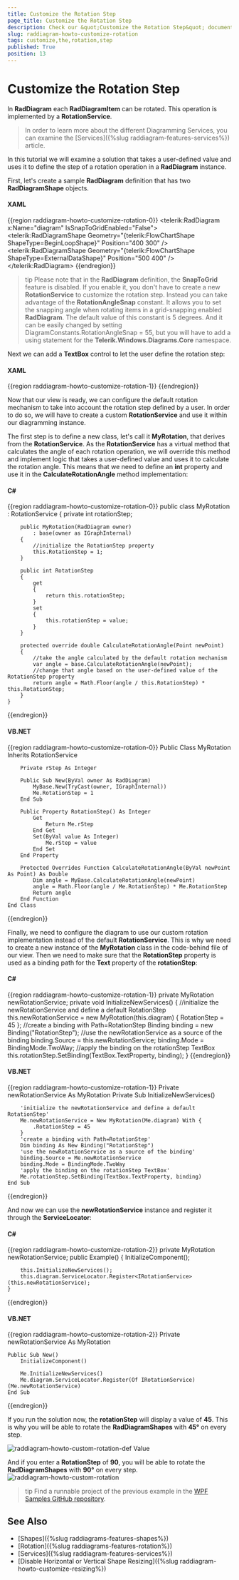 ```yaml
---
title: Customize the Rotation Step
page_title: Customize the Rotation Step
description: Check our &quot;Customize the Rotation Step&quot; documentation article for the RadDiagram {{ site.framework_name }} control.
slug: raddiagram-howto-customize-rotation
tags: customize,the,rotation,step
published: True
position: 13
---
```


# Customize the Rotation Step

In __RadDiagram__ each __RadDiagramItem__ can be rotated. This operation is implemented by a __RotationService__.			

>In order to learn more about the different Diagramming Services, you can examine the [Services]({%slug raddiagram-features-services%}) article.				

In this tutorial we will examine a solution that takes a user-defined value and uses it to define the step of a rotation operation in a __RadDiagram__ instance.

First, let's create a sample __RadDiagram__ definition that has two __RadDiagramShape__ objects.				

#### __XAML__

{{region raddiagram-howto-customize-rotation-0}}
	<telerik:RadDiagram x:Name="diagram" IsSnapToGridEnabled="False">
		<telerik:RadDiagramShape Geometry="{telerik:FlowChartShape ShapeType=BeginLoopShape}"
								 Position="400 300" />
		<telerik:RadDiagramShape Geometry="{telerik:FlowChartShape ShapeType=ExternalDataShape}"
								 Position="500 400" />
	</telerik:RadDiagram>
{{endregion}}

>tip Please note that in the __RadDiagram__ definition, the __SnapToGrid__ feature is disabled. If you enable it, you don't have to create a new __RotationService__ to customize the rotation step. Instead you can take advantage of the __RotationAngleSnap__ constant. It allows you to set the snapping angle when rotating items in a grid-snapping enabled __RadDiagram__. The default value of this constant is 5 degrees. And it can be easily changed by setting DiagramConstants.RotationAngleSnap = 55, but you will have to add a using statement for the __Telerik.Windows.Diagrams.Core__ namespace.					

Next we can add a __TextBox__ control to let the user define the rotation step:				

#### __XAML__

{{region raddiagram-howto-customize-rotation-1}}
	<StackPanel Width="200" HorizontalAlignment="Left">
		<TextBlock FontSize="16"
				   FontWeight="Bold"
				   Text="Rotating: " />
		<TextBox x:Name="rotationStep"
				 MaxWidth="160"
				 Text="" />
	</StackPanel>
{{endregion}}

Now that our view is ready, we can configure the default rotation mechanism to take into account the rotation step defined by a user. In order to do so, we will have to create a custom __RotationService__ and use it within our diagramming instance. 

The first step is to define a new class, let's call it __MyRotation__, that derives from the __RotationService__. As the __RotationService__ has a virtual method that calculates the angle of each rotation operation, we will override this method and implement logic that takes a user-defined value and uses it to calculate the rotation angle. This means that we need to define an __int__ property and use it in the __CalculateRotationAngle__ method implementation:

#### __C#__

{{region raddiagram-howto-customize-rotation-0}}
	public class MyRotation : RotationService
	{
	    private int rotationStep;
	
	    public MyRotation(RadDiagram owner)
	        : base(owner as IGraphInternal)
	    {
	        //initialize the RotationStep property
	        this.RotationStep = 1;
	    }
	
	    public int RotationStep
	    {
	        get
	        {
	            return this.rotationStep;
	        }
	        set
	        {
	            this.rotationStep = value;
	        }
	    }
	
	    protected override double CalculateRotationAngle(Point newPoint)
	    {
	        //take the angle calculated by the default rotation mechanism
	        var angle = base.CalculateRotationAngle(newPoint);
	        //change that angle based on the user-defined value of the RotationStep property
	        return angle = Math.Floor(angle / this.RotationStep) * this.RotationStep;
	    }
	}
{{endregion}}

#### __VB.NET__

{{region raddiagram-howto-customize-rotation-0}}
	Public Class MyRotation
	    Inherits RotationService
	
	    Private rStep As Integer
	
	    Public Sub New(ByVal owner As RadDiagram)
	        MyBase.New(TryCast(owner, IGraphInternal))
	        Me.RotationStep = 1
	    End Sub
	
	    Public Property RotationStep() As Integer
	        Get
	            Return Me.rStep
	        End Get
	        Set(ByVal value As Integer)
	            Me.rStep = value
	        End Set
	    End Property
	
	    Protected Overrides Function CalculateRotationAngle(ByVal newPoint As Point) As Double
	        Dim angle = MyBase.CalculateRotationAngle(newPoint)
	        angle = Math.Floor(angle / Me.RotationStep) * Me.RotationStep
	        Return angle
	    End Function
	End Class
{{endregion}}

Finally, we need to configure the diagram to use our custom rotation implementation instead of the default __RotationService__. This is why we need to create a new instance of the __MyRotation__ class in the code-behind file of our view. Then we need to make sure that the __RotationStep__ property is used as a binding path for the __Text__ property of the __rotationStep__:

#### __C#__

{{region raddiagram-howto-customize-rotation-1}}
	private MyRotation newRotationService;
	private void InitializeNewServices()
	{
	    //initialize the newRotationService and define a default RotationStep
	    this.newRotationService = new MyRotation(this.diagram) { RotationStep = 45 };
	    //create a binding with Path=RotationStep
	    Binding binding = new Binding("RotationStep");
	    //use the newRotationService as a source of the binding
	    binding.Source = this.newRotationService;
	    binding.Mode = BindingMode.TwoWay;
	    //apply the binding on the rotationStep TextBox
	    this.rotationStep.SetBinding(TextBox.TextProperty, binding);
	}
{{endregion}}

#### __VB.NET__

{{region raddiagram-howto-customize-rotation-1}}
	Private newRotationService As MyRotation
	Private Sub InitializeNewServices()
	
	    'initialize the newRotationService and define a default RotationStep'
	    Me.newRotationService = New MyRotation(Me.diagram) With {
	        .RotationStep = 45
	    }
	    'create a binding with Path=RotationStep'
	    Dim binding As New Binding("RotationStep")
	    'use the newRotationService as a source of the binding'
	    binding.Source = Me.newRotationService
	    binding.Mode = BindingMode.TwoWay
	    'apply the binding on the rotationStep TextBox'
	    Me.rotationStep.SetBinding(TextBox.TextProperty, binding)
	End Sub
{{endregion}}

And now we can use the __newRotationService__ instance and register it through the __ServiceLocator__:

#### __C#__

{{region raddiagram-howto-customize-rotation-2}}
	private MyRotation newRotationService;
	public Example()
	{
		InitializeComponent();
	
		this.InitializeNewServices();
	    this.diagram.ServiceLocator.Register<IRotationService>(this.newRotationService);
	}
{{endregion}}

#### __VB.NET__

{{region raddiagram-howto-customize-rotation-2}}
	Private newRotationService As MyRotation
	
	Public Sub New()
	    InitializeComponent()
	
	    Me.InitializeNewServices()
	    Me.diagram.ServiceLocator.Register(Of IRotationService)(Me.newRotationService)
	End Sub
{{endregion}}

If you run the solution now, the __rotationStep__ will display a value of __45__. This is why you will be able to rotate the __RadDiagramShapes__ with __45°__ on every step.

![raddiagram-howto-custom-rotation-def Value](images/raddiagram-howto-custom-rotation-defValue.png)

And if you enter a __RotationStep__ of __90__, you will be able to rotate the __RadDiagramShapes__ with __90°__ on every step.
![raddiagram-howto-custom-rotation](images/raddiagram-howto-custom-rotation.png)

>tip Find a runnable project of the previous example in the [WPF Samples GitHub repository](https://github.com/telerik/xaml-sdk/tree/master/Diagram/CustomServices).

## See Also
 * [Shapes]({%slug raddiagrams-features-shapes%})
 * [Rotation]({%slug raddiagrams-features-rotation%})
 * [Services]({%slug raddiagram-features-services%})
 * [Disable Horizontal or Vertical Shape Resizing]({%slug raddiagram-howto-customize-resizing%})